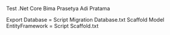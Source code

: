 Test .Net Core Bima Prasetya Adi Pratama

Export Database = Script Migration Database.txt
Scaffold Model EntityFramework = Script Scaffold.txt
